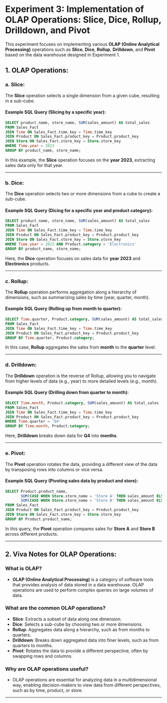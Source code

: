 
# Experiment 3: Implementation of OLAP Operations: Slice, Dice, Rollup, Drilldown, and Pivot

This experiment focuses on implementing various **OLAP (Online Analytical Processing)** operations such as **Slice**, **Dice**, **Rollup**, **Drilldown**, and **Pivot** based on the data warehouse designed in Experiment 1.

## 1. OLAP Operations:

### a. **Slice:**
The **Slice** operation selects a single dimension from a given cube, resulting in a sub-cube.

#### Example SQL Query (Slicing by a specific year):
```sql
SELECT product_name, store_name, SUM(sales_amount) AS total_sales
FROM Sales_Fact
JOIN Time ON Sales_Fact.time_key = Time.time_key
JOIN Product ON Sales_Fact.product_key = Product.product_key
JOIN Store ON Sales_Fact.store_key = Store.store_key
WHERE Time.year = 2023
GROUP BY product_name, store_name;
```

In this example, the **Slice** operation focuses on the **year 2023**, extracting sales data only for that year.

---

### b. **Dice:**
The **Dice** operation selects two or more dimensions from a cube to create a sub-cube.

#### Example SQL Query (Dicing for a specific year and product category):
```sql
SELECT product_name, store_name, SUM(sales_amount) AS total_sales
FROM Sales_Fact
JOIN Time ON Sales_Fact.time_key = Time.time_key
JOIN Product ON Sales_Fact.product_key = Product.product_key
JOIN Store ON Sales_Fact.store_key = Store.store_key
WHERE Time.year = 2023 AND Product.category = 'Electronics'
GROUP BY product_name, store_name;
```

Here, the **Dice** operation focuses on sales data for **year 2023** and **Electronics** products.

---

### c. **Rollup:**
The **Rollup** operation performs aggregation along a hierarchy of dimensions, such as summarizing sales by time (year, quarter, month).

#### Example SQL Query (Rolling up from month to quarter):
```sql
SELECT Time.quarter, Product.category, SUM(sales_amount) AS total_sales
FROM Sales_Fact
JOIN Time ON Sales_Fact.time_key = Time.time_key
JOIN Product ON Sales_Fact.product_key = Product.product_key
GROUP BY Time.quarter, Product.category;
```

In this case, **Rollup** aggregates the sales from **month** to the **quarter** level.

---

### d. **Drilldown:**
The **Drilldown** operation is the reverse of Rollup, allowing you to navigate from higher levels of data (e.g., year) to more detailed levels (e.g., month).

#### Example SQL Query (Drilling down from quarter to month):
```sql
SELECT Time.month, Product.category, SUM(sales_amount) AS total_sales
FROM Sales_Fact
JOIN Time ON Sales_Fact.time_key = Time.time_key
JOIN Product ON Sales_Fact.product_key = Product.product_key
WHERE Time.quarter = 'Q4'
GROUP BY Time.month, Product.category;
```

Here, **Drilldown** breaks down data for **Q4** into **months**.

---

### e. **Pivot:**
The **Pivot** operation rotates the data, providing a different view of the data by transposing rows into columns or vice versa.

#### Example SQL Query (Pivoting sales data by product and store):
```sql
SELECT Product.product_name,
       SUM(CASE WHEN Store.store_name = 'Store A' THEN sales_amount ELSE 0 END) AS store_A_sales,
       SUM(CASE WHEN Store.store_name = 'Store B' THEN sales_amount ELSE 0 END) AS store_B_sales
FROM Sales_Fact
JOIN Product ON Sales_Fact.product_key = Product.product_key
JOIN Store ON Sales_Fact.store_key = Store.store_key
GROUP BY Product.product_name;
```

In this query, the **Pivot** operation compares sales for **Store A** and **Store B** across different products.

---

## 2. Viva Notes for OLAP Operations:

### What is OLAP?
- **OLAP (Online Analytical Processing)** is a category of software tools that provides analysis of data stored in a data warehouse. OLAP operations are used to perform complex queries on large volumes of data.

### What are the common OLAP operations?
- **Slice**: Extracts a subset of data along one dimension.
- **Dice**: Selects a sub-cube by choosing two or more dimensions.
- **Rollup**: Aggregates data along a hierarchy, such as from months to quarters.
- **Drilldown**: Breaks down aggregated data into finer levels, such as from quarters to months.
- **Pivot**: Rotates the data to provide a different perspective, often by swapping rows and columns.

### Why are OLAP operations useful?
- OLAP operations are essential for analyzing data in a multidimensional way, enabling decision-makers to view data from different perspectives, such as by time, product, or store.

---